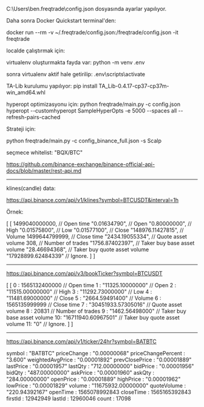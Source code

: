 ﻿C:\Users\ben\.freqtrade\config.json dosyasında ayarlar yapılıyor.

Daha sonra Docker Quickstart terminal'den:

docker run --rm -v ~/.freqtrade/config.json:/freqtrade/config.json -it freqtrade



localde çalıştırmak için:

virtualenv oluşturmakta fayda var:
python -m venv .env

sonra virtualenv aktif hale getirilip:
.env\scripts\activate

TA-Lib kurulumu yapılıyor:
pip install TA_Lib-0.4.17-cp37-cp37m-win_amd64.whl


hyperopt optimizasyonu için:
python freqtrade/main.py -c config.json hyperopt --customhyperopt SampleHyperOpts -e 5000 --spaces all --refresh-pairs-cached

Strateji için:

python freqtrade/main.py -c config_binance_full.json -s Scalp

seçmece whitelist:
"BQX/BTC"


https://github.com/binance-exchange/binance-official-api-docs/blob/master/rest-api.md

------------------------------------------------------------------------------------------------------------

klines(candle) data:

https://api.binance.com/api/v1/klines?symbol=BTCUSDT&interval=1h

Örnek:

[
  [
    1499040000000,      // Open time
    "0.01634790",       // Open
    "0.80000000",       // High
    "0.01575800",       // Low
    "0.01577100",       // Close
    "148976.11427815",  // Volume
    1499644799999,      // Close time
    "2434.19055334",    // Quote asset volume
    308,                // Number of trades
    "1756.87402397",    // Taker buy base asset volume
    "28.46694368",      // Taker buy quote asset volume
    "17928899.62484339" // Ignore.
  ]
]


------------------------------------------------------------------------------------------------------------
https://api.binance.com/api/v3/bookTicker?symbol=BTCUSDT

[
  [
0 :	1565132400000       // Open time
1 :	"11325.10000000"    // Open
2 :	"11515.00000000"    // High
3 :	"11292.73000000"    // Low
4 :	"11481.69000000"    // Close
5 :	"2664.59491400"     // Volume
6 :	1565135999999       // Close time
7 :	"30451933.57305016" // Quote asset volume
8 :	20831               // Number of trades
9 :	"1462.56498000"     // Taker buy base asset volume
10:	"16711940.60967501" // Taker buy quote asset volume
11:	"0"                 // Ignore.
  ]
]

------------------------------------------------------------------------------------------------------------
https://api.binance.com/api/v1/ticker/24hr?symbol=BATBTC

symbol				: "BATBTC"
priceChange			: "0.00000068"
priceChangePercent	: "3.600"
weightedAvgPrice	: "0.00001892"
prevClosePrice		: "0.00001889"
lastPrice			: "0.00001957"
lastQty				: "712.00000000"
bidPrice			: "0.00001956"
bidQty				: "487.00000000"
askPrice			: "0.00001960"
askQty				: "284.00000000"
openPrice			: "0.00001889"
highPrice			: "0.00001962"
lowPrice			: "0.00001829"
volume				: "11675932.00000000"
quoteVolume			: "220.94392167"
openTime			: 1565078992843
closeTime			: 1565165392843
firstId				: 12942949
lastId				: 12960046
count				: 17098
